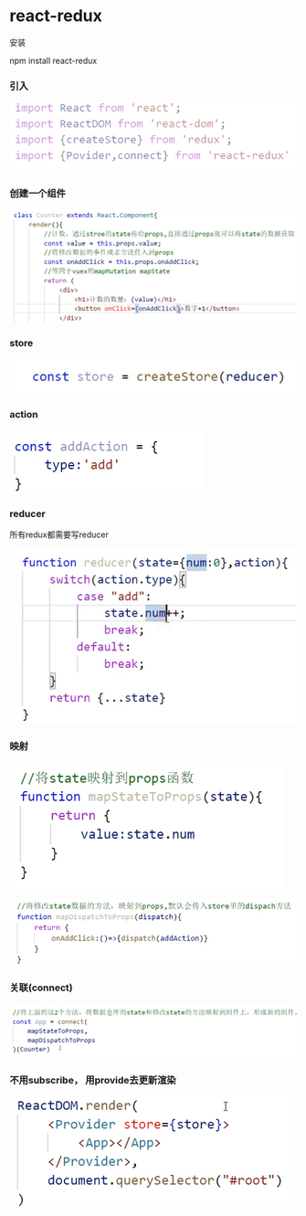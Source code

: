 # react-redux

安装

npm install react-redux

### 引入

![](../.gitbook/assets/image%20%2856%29.png)

### 创建一个组件

![](../.gitbook/assets/image%20%2857%29.png)

### store

![](../.gitbook/assets/image%20%2860%29.png)

### action

![](../.gitbook/assets/image%20%2859%29.png)

### reducer 

所有redux都需要写reducer

![](../.gitbook/assets/image%20%2858%29.png)

### 映射

![](../.gitbook/assets/image%20%2843%29.png)

![](../.gitbook/assets/image%20%2855%29.png)

### 关联\(connect\)

![](../.gitbook/assets/image%20%2861%29.png)

### 不用subscribe， 用provide去更新渲染

![](../.gitbook/assets/image%20%2854%29.png)

